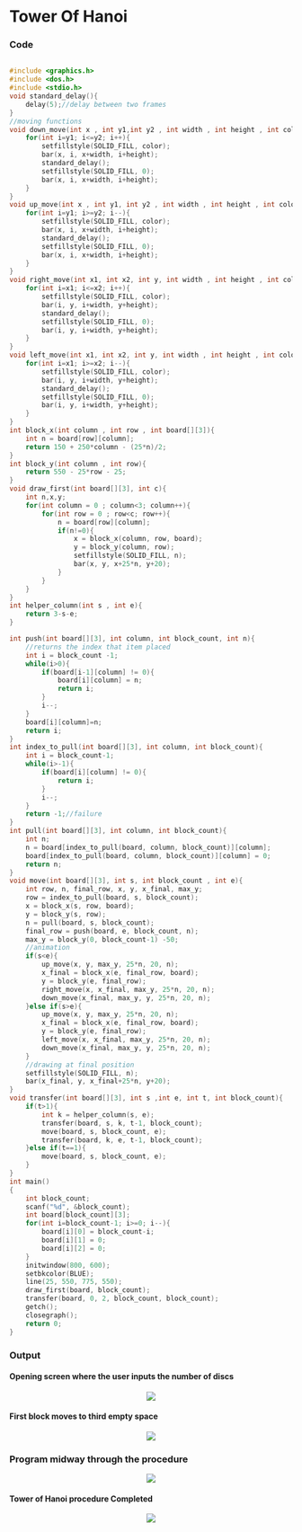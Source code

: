 # Tower Of Hanoi

### Code

```c

#include <graphics.h>
#include <dos.h>
#include <stdio.h>
void standard_delay(){
    delay(5);//delay between two frames
}
//moving functions
void down_move(int x , int y1,int y2 , int width , int height , int color){
    for(int i=y1; i<=y2; i++){
        setfillstyle(SOLID_FILL, color);
        bar(x, i, x+width, i+height);
        standard_delay();
        setfillstyle(SOLID_FILL, 0);
        bar(x, i, x+width, i+height);
    }
}
void up_move(int x , int y1, int y2 , int width , int height , int color){
    for(int i=y1; i>=y2; i--){
        setfillstyle(SOLID_FILL, color);
        bar(x, i, x+width, i+height);
        standard_delay();
        setfillstyle(SOLID_FILL, 0);
        bar(x, i, x+width, i+height);
    }
}
void right_move(int x1, int x2, int y, int width , int height , int color){
    for(int i=x1; i<=x2; i++){
        setfillstyle(SOLID_FILL, color);
        bar(i, y, i+width, y+height);
        standard_delay();
        setfillstyle(SOLID_FILL, 0);
        bar(i, y, i+width, y+height);
    }
}
void left_move(int x1, int x2, int y, int width , int height , int color){
    for(int i=x1; i>=x2; i--){
        setfillstyle(SOLID_FILL, color);
        bar(i, y, i+width, y+height);
        standard_delay();
        setfillstyle(SOLID_FILL, 0);
        bar(i, y, i+width, y+height);
    }
}
int block_x(int column , int row , int board[][3]){
    int n = board[row][column];
    return 150 + 250*column - (25*n)/2;
}
int block_y(int column , int row){
    return 550 - 25*row - 25;
}
void draw_first(int board[][3], int c){
    int n,x,y;
    for(int column = 0 ; column<3; column++){
        for(int row = 0 ; row<c; row++){
            n = board[row][column];
            if(n!=0){
                x = block_x(column, row, board);
                y = block_y(column, row);
                setfillstyle(SOLID_FILL, n);
                bar(x, y, x+25*n, y+20);
            }
        }
    }
}
int helper_column(int s , int e){
    return 3-s-e;
}

int push(int board[][3], int column, int block_count, int n){
    //returns the index that item placed
    int i = block_count -1;
    while(i>0){
        if(board[i-1][column] != 0){
            board[i][column] = n;
            return i;
        }
        i--;
    }
    board[i][column]=n;
    return i;
}
int index_to_pull(int board[][3], int column, int block_count){
    int i = block_count-1;
    while(i>-1){
        if(board[i][column] != 0){
            return i;
        }
        i--;
    }
    return -1;//failure
}
int pull(int board[][3], int column, int block_count){
    int n;
    n = board[index_to_pull(board, column, block_count)][column];
    board[index_to_pull(board, column, block_count)][column] = 0;
    return n;
}
void move(int board[][3], int s, int block_count , int e){
    int row, n, final_row, x, y, x_final, max_y;
    row = index_to_pull(board, s, block_count);
    x = block_x(s, row, board);
    y = block_y(s, row);
    n = pull(board, s, block_count);
    final_row = push(board, e, block_count, n);
    max_y = block_y(0, block_count-1) -50;
    //animation
    if(s<e){
        up_move(x, y, max_y, 25*n, 20, n);
        x_final = block_x(e, final_row, board);
        y = block_y(e, final_row);
        right_move(x, x_final, max_y, 25*n, 20, n);
        down_move(x_final, max_y, y, 25*n, 20, n);
    }else if(s>e){
        up_move(x, y, max_y, 25*n, 20, n);
        x_final = block_x(e, final_row, board);
        y = block_y(e, final_row);
        left_move(x, x_final, max_y, 25*n, 20, n);
        down_move(x_final, max_y, y, 25*n, 20, n);
    }
    //drawing at final position
    setfillstyle(SOLID_FILL, n);
    bar(x_final, y, x_final+25*n, y+20);
}
void transfer(int board[][3], int s ,int e, int t, int block_count){
    if(t>1){
        int k = helper_column(s, e);
        transfer(board, s, k, t-1, block_count);
        move(board, s, block_count, e);
        transfer(board, k, e, t-1, block_count);
    }else if(t==1){
        move(board, s, block_count, e);
    }
}
int main()
{
    int block_count;
    scanf("%d", &block_count);
    int board[block_count][3];
    for(int i=block_count-1; i>=0; i--){
        board[i][0] = block_count-i;
        board[i][1] = 0;
        board[i][2] = 0;
    }
    initwindow(800, 600);
    setbkcolor(BLUE);
    line(25, 550, 775, 550);
    draw_first(board, block_count);
    transfer(board, 0, 2, block_count, block_count);
    getch();
    closegraph();
    return 0;
}
```

### Output

#### Opening screen where the user inputs the number of discs
<p align="center"><img src="https://user-images.githubusercontent.com/77008381/143731064-223d2da3-3f79-4f73-b79d-d952b1f328af.png"></p>


#### First block moves to third empty space
<p align="center"><img src="https://user-images.githubusercontent.com/77008381/143731220-91e43e4e-9a46-4273-9de8-f8edc00387df.png"></p>

### Program midway through the procedure
<p align="center"><img src="https://user-images.githubusercontent.com/77008381/143731457-005e0731-cc4e-4208-a90b-6af9c16939b3.png"></p>


#### Tower of Hanoi procedure Completed
<p align="center"><img src="https://user-images.githubusercontent.com/77008381/143731286-c97d00f7-d38b-421c-b4b4-cf605ac85974.png"></p>




